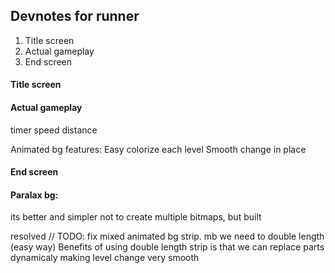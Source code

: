 ## Devnotes for runner

1. Title screen
2. Actual gameplay
3. End screen



#### Title screen

#### Actual gameplay
timer
speed
distance

Animated bg features:
Easy colorize each level
Smooth change in place

#### End screen


#### Paralax bg:
its better and simpler not to create multiple bitmaps, but built

resolved
// TODO: fix mixed animated bg strip. mb we need to double length (easy way)
Benefits of using double length strip is that we can replace parts dynamicaly making level change very smooth


